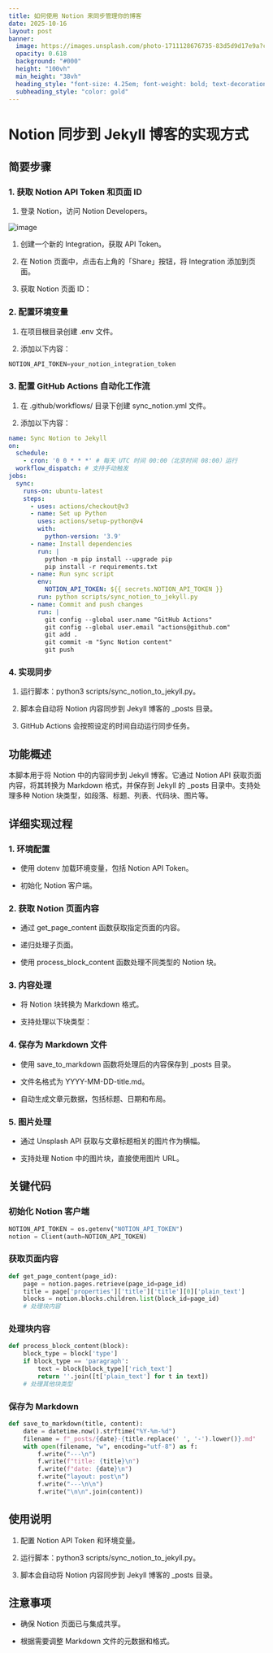 ```yaml
---
title: 如何使用 Notion 来同步管理你的博客
date: 2025-10-16
layout: post
banner:
  image: https://images.unsplash.com/photo-1711128676735-83d5d9d17e9a?crop=entropy&cs=tinysrgb&fit=max&fm=jpg&ixid=M3w2OTIwMzJ8MHwxfHJhbmRvbXx8fHx8fHx8fDE3NjA2MjQ0OTh8&ixlib=rb-4.1.0&q=80&w=1080
  opacity: 0.618
  background: "#000"
  height: "100vh"
  min_height: "38vh"
  heading_style: "font-size: 4.25em; font-weight: bold; text-decoration: underline"
  subheading_style: "color: gold"
---
```


# Notion 同步到 Jekyll 博客的实现方式

## 简要步骤

### 1. 获取 Notion API Token 和页面 ID

1. 登录 Notion，访问 Notion Developers。

![image](https://prod-files-secure.s3.us-west-2.amazonaws.com/a7a0cc5a-89b9-4cda-8686-1fba0ca52f40/d19c1afe-dea5-4312-9333-786b0ba83054/image.png?X-Amz-Algorithm=AWS4-HMAC-SHA256&X-Amz-Content-Sha256=UNSIGNED-PAYLOAD&X-Amz-Credential=ASIAZI2LB466TQZXGL4X%2F20251016%2Fus-west-2%2Fs3%2Faws4_request&X-Amz-Date=20251016T142137Z&X-Amz-Expires=3600&X-Amz-Security-Token=IQoJb3JpZ2luX2VjEOb%2F%2F%2F%2F%2F%2F%2F%2F%2F%2FwEaCXVzLXdlc3QtMiJHMEUCIQD3qvJfpuruBs4nQQYDBzHPVOvw465tHp6xo2hFFA8p2wIgZZPDRrbmdtrecy76k80Ro7MaSS0atfELXGAQ%2BmLbRU4qiAQIj%2F%2F%2F%2F%2F%2F%2F%2F%2F%2F%2FARAAGgw2Mzc0MjMxODM4MDUiDEEvS3gnHgbSZUOTdyrcA%2Fvv%2FIxsvfIxzknlucLPt%2BkvwNRKl9Zbcbcu3Cq2ch3vGYQNtrA1eHlFGyC18WEx96pyTcoChBK2piLNO0trsCpnGBcMM%2BDt3pu07WsT%2BXjsu6z8WvgCwfKi66TyrFO3gnuNjWtWPgIgv7nl84i%2Bl733RJiS8c22MkkZPhlZbSiqQ1qSahhDzp61TwyKzadYGtUL8H5agP2DZIpdwpZ%2FhwgtWTNOB5FCr31VJPHtvh8ucoAMZ8gE6BWuDqbNX5pYgIgVr2VhZXgBcCxe3Oj%2FRK9edt%2FoXWYqI36ve11H%2FSwhq7IL0dKWzN65WzytVtfud1hg%2BUxSk3vbaHwWPtRRJmA4Q1a%2Fg%2BU96UbzC7H6YnyMUl45mHgI7JCrH0xcmK367Z0FWW%2FkIRt4mHqqT8wviRwTjbd29zjzroe45OswL7JpYVidRYuXXbHxymcmyKXWRT0d9MKiAShmHiyyD45ZVZ3qGkKDnt0I4EgBrmYn5BBIQ4qadW19i46dVTAnhF%2FbkzNSbYRCfwKLwUqSzAySWB8h8fQfBKu6xRt3w8KOjYnit3abrYL40gPykRKBgF3Sg%2BJxIvlZT8pgbcrjSYbeMA63%2FQa5AzaAYr9Zb7rp1XHxDRqA%2FOsSU938HhSiMOL8w8cGOqUB%2B%2Fbj9aDa0WWEqWxfckcNBWdo%2FBYYyuCtaN1aX3%2F4efsJ%2B1pZytPwVSIKH3%2FmIuTf7%2BHKThehzePBVLSVfXD9Le1G5DbFUr90a5Gcy%2BXWRxlaHRmZYjnecrUz90QaNwYBuT1OFwQ9Gv%2BUX%2F%2B5IlXnBCVpamC1%2FKtz1PgqpqHGNncPyTKHA9cb%2BJ6VXIMoxOXVlDeQ387rGdoKDm05Qw%2Fmie246C10&X-Amz-Signature=09905de75570527676c22c92418ca2985e4caf58501b316bfe32f7813f059d7b&X-Amz-SignedHeaders=host&x-amz-checksum-mode=ENABLED&x-id=GetObject)

1. 创建一个新的 Integration，获取 API Token。

1. 在 Notion 页面中，点击右上角的「Share」按钮，将 Integration 添加到页面。

1. 获取 Notion 页面 ID：


### 2. 配置环境变量

1. 在项目根目录创建 .env 文件。

1. 添加以下内容：

```javascript
NOTION_API_TOKEN=your_notion_integration_token
```

### 3. 配置 GitHub Actions 自动化工作流

1. 在 .github/workflows/ 目录下创建 sync_notion.yml 文件。

1. 添加以下内容：

```yaml
name: Sync Notion to Jekyll
on:
  schedule:
    - cron: '0 0 * * *' # 每天 UTC 时间 00:00（北京时间 08:00）运行
  workflow_dispatch: # 支持手动触发
jobs:
  sync:
    runs-on: ubuntu-latest
    steps:
      - uses: actions/checkout@v3
      - name: Set up Python
        uses: actions/setup-python@v4
        with:
          python-version: '3.9'
      - name: Install dependencies
        run: |
          python -m pip install --upgrade pip
          pip install -r requirements.txt
      - name: Run sync script
        env:
          NOTION_API_TOKEN: ${{ secrets.NOTION_API_TOKEN }}
        run: python scripts/sync_notion_to_jekyll.py
      - name: Commit and push changes
        run: |
          git config --global user.name "GitHub Actions"
          git config --global user.email "actions@github.com"
          git add .
          git commit -m "Sync Notion content"
          git push
```

### 4. 实现同步

1. 运行脚本：python3 scripts/sync_notion_to_jekyll.py。

1. 脚本会自动将 Notion 内容同步到 Jekyll 博客的 _posts 目录。

1. GitHub Actions 会按照设定的时间自动运行同步任务。

## 功能概述

本脚本用于将 Notion 中的内容同步到 Jekyll 博客。它通过 Notion API 获取页面内容，将其转换为 Markdown 格式，并保存到 Jekyll 的 _posts 目录中。支持处理多种 Notion 块类型，如段落、标题、列表、代码块、图片等。

## 详细实现过程

### 1. 环境配置

- 使用 dotenv 加载环境变量，包括 Notion API Token。

- 初始化 Notion 客户端。

### 2. 获取 Notion 页面内容

- 通过 get_page_content 函数获取指定页面的内容。

- 递归处理子页面。

- 使用 process_block_content 函数处理不同类型的 Notion 块。

### 3. 内容处理

- 将 Notion 块转换为 Markdown 格式。

- 支持处理以下块类型：


### 4. 保存为 Markdown 文件

- 使用 save_to_markdown 函数将处理后的内容保存到 _posts 目录。

- 文件名格式为 YYYY-MM-DD-title.md。

- 自动生成文章元数据，包括标题、日期和布局。

### 5. 图片处理

- 通过 Unsplash API 获取与文章标题相关的图片作为横幅。

- 支持处理 Notion 中的图片块，直接使用图片 URL。

## 关键代码

### 初始化 Notion 客户端

```python
NOTION_API_TOKEN = os.getenv("NOTION_API_TOKEN")
notion = Client(auth=NOTION_API_TOKEN)
```

### 获取页面内容

```python
def get_page_content(page_id):
    page = notion.pages.retrieve(page_id=page_id)
    title = page['properties']['title']['title'][0]['plain_text']
    blocks = notion.blocks.children.list(block_id=page_id)
    # 处理块内容
```

### 处理块内容

```python
def process_block_content(block):
    block_type = block['type']
    if block_type == 'paragraph':
        text = block[block_type]['rich_text']
        return ''.join([t['plain_text'] for t in text])
    # 处理其他块类型
```

### 保存为 Markdown

```python
def save_to_markdown(title, content):
    date = datetime.now().strftime("%Y-%m-%d")
    filename = f"_posts/{date}-{title.replace(' ', '-').lower()}.md"
    with open(filename, "w", encoding="utf-8") as f:
        f.write("---\n")
        f.write(f"title: {title}\n")
        f.write(f"date: {date}\n")
        f.write("layout: post\n")
        f.write("---\n\n")
        f.write("\n\n".join(content))
```

## 使用说明

1. 配置 Notion API Token 和环境变量。

1. 运行脚本：python3 scripts/sync_notion_to_jekyll.py。

1. 脚本会自动将 Notion 内容同步到 Jekyll 博客的 _posts 目录。

## 注意事项

- 确保 Notion 页面已与集成共享。

- 根据需要调整 Markdown 文件的元数据和格式。